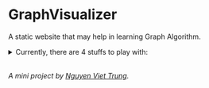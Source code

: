 # GraphVisualizer
A static website that may help in learning Graph Algorithm.
<br>

<details>
<summary>Currently, there are 4 stuffs to play with:</summary>
<br>
<li>Depth-first search.</li>
<li>Breadth-first search.</li>
<li>Check for connected graph.</li>
<li>Kruskal algorithm.</li>
<li>Shortest path using Dijkstra.</li>
</details>
<br>

<i> A mini project by <a href="https://nvtrung.w3spaces.com" target="_blank">Nguyen Viet Trung</a>. </i>